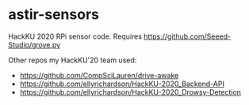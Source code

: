 # astir-sensors
HackKU 2020 RPi sensor code. Requires https://github.com/Seeed-Studio/grove.py

Other repos my HackKU'20 team used:

- https://github.com/CompSciLauren/drive-awake
- https://github.com/ellyrichardson/HackKU-2020_Backend-API
- https://github.com/ellyrichardson/HackKU-2020_Drowsy-Detection

